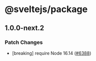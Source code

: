 # @sveltejs/package

## 1.0.0-next.2

### Patch Changes

- [breaking] require Node 16.14 ([#6388](https://github.com/sveltejs/kit/pull/6388))
